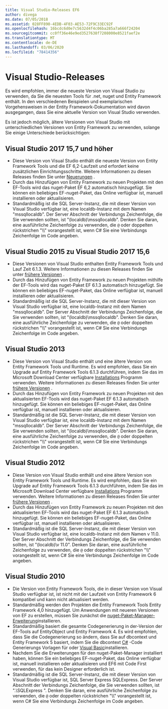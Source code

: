 ```yaml
---
title: Visual Studio-Releases EF6
author: divega
ms.date: 07/05/2018
ms.assetid: 028FF890-4EDB-4F03-AE53-72F9C33EC92F
ms.openlocfilehash: 16bcdc6d0e7c5632d4f4c06ba285a7a666f24204
ms.sourcegitcommit: cc0ff36e46e9ed3527638f7208000e8521faef2e
ms.translationtype: MT
ms.contentlocale: de-DE
ms.lasthandoff: 03/06/2020
ms.locfileid: "78414356"
---
```

# <a name="visual-studio-releases"></a>Visual Studio-Releases

Es wird empfohlen, immer die neueste Version von Visual Studio zu verwenden, da Sie die neuesten Tools für .net, nuget und Entity Framework enthält.
In den verschiedenen Beispielen und exemplarischen Vorgehensweisen in der Entity Framework-Dokumentation wird davon ausgegangen, dass Sie eine aktuelle Version von Visual Studio verwenden.

Es ist jedoch möglich, ältere Versionen von Visual Studio mit unterschiedlichen Versionen von Entity Framework zu verwenden, solange Sie einige Unterschiede berücksichtigen:

## <a name="visual-studio-2017-157-and-newer"></a>Visual Studio 2017 15,7 und höher

- Diese Version von Visual Studio enthält die neueste Version von Entity Framework Tools und die EF 6,2-Laufzeit und erfordert keine zusätzlichen Einrichtungsschritte.
Weitere Informationen zu diesen Releases finden Sie unter [Neuerungen](~/ef6/what-is-new/index.md) .
- Durch das Hinzufügen von Entity Framework zu neuen Projekten mit den EF-Tools wird das nuget-Paket EF 6,2 automatisch hinzugefügt.
Sie können ein beliebiges EF-nuget-Paket, das Online verfügbar ist, manuell installieren oder aktualisieren.
- Standardmäßig ist die SQL Server-Instanz, die mit dieser Version von Visual Studio verfügbar ist, eine localdb-Instanz mit dem Namen "mssqllocaldb".
Der Server Abschnitt der Verbindungs Zeichenfolge, die Sie verwenden sollten, ist "(localdb)\\mssqllocaldb".
Denken Sie daran, eine ausführliche Zeichenfolge zu verwenden, die `@` oder doppelten rückstrichen "\\\\" vorangestellt ist, wenn C# Sie eine Verbindungs Zeichenfolge im Code angeben.  


## <a name="visual-studio-2015-to-visual-studio-2017-156"></a>Visual Studio 2015 zu Visual Studio 2017 15,6

- Diese Versionen von Visual Studio enthalten Entity Framework Tools und Lauf Zeit 6.1.3.
Weitere Informationen zu diesen Releases finden Sie unter [frühere Versionen](~/ef6/what-is-new/past-releases.md#ef-613) .
- Durch das Hinzufügen von Entity Framework zu neuen Projekten mithilfe der EF-Tools wird das nuget-Paket EF 6.1.3 automatisch hinzugefügt.
Sie können ein beliebiges EF-nuget-Paket, das Online verfügbar ist, manuell installieren oder aktualisieren.
- Standardmäßig ist die SQL Server-Instanz, die mit dieser Version von Visual Studio verfügbar ist, eine localdb-Instanz mit dem Namen "mssqllocaldb".
Der Server Abschnitt der Verbindungs Zeichenfolge, die Sie verwenden sollten, ist "(localdb)\\mssqllocaldb".
Denken Sie daran, eine ausführliche Zeichenfolge zu verwenden, die `@` oder doppelten rückstrichen "\\\\" vorangestellt ist, wenn C# Sie eine Verbindungs Zeichenfolge im Code angeben.  


## <a name="visual-studio-2013"></a>Visual Studio 2013
- Diese Version von Visual Studio enthält und eine ältere Version von Entity Framework Tools und Runtime.
Es wird empfohlen, dass Sie ein Upgrade auf Entity Framework Tools 6.1.3 durchführen, indem Sie das im Microsoft Download Center verfügbare [Installations](https://www.microsoft.com/download/details.aspx?id=40762) Programm verwenden.
Weitere Informationen zu diesen Releases finden Sie unter [frühere Versionen](~/ef6/what-is-new/past-releases.md#ef-613) .
- Durch das Hinzufügen von Entity Framework zu neuen Projekten mit den aktualisierten EF-Tools wird das nuget-Paket EF 6.1.3 automatisch hinzugefügt.
Sie können ein beliebiges EF-nuget-Paket, das Online verfügbar ist, manuell installieren oder aktualisieren.
- Standardmäßig ist die SQL Server-Instanz, die mit dieser Version von Visual Studio verfügbar ist, eine localdb-Instanz mit dem Namen "mssqllocaldb".
Der Server Abschnitt der Verbindungs Zeichenfolge, die Sie verwenden sollten, ist "(localdb)\\mssqllocaldb".
Denken Sie daran, eine ausführliche Zeichenfolge zu verwenden, die `@` oder doppelten rückstrichen "\\\\" vorangestellt ist, wenn C# Sie eine Verbindungs Zeichenfolge im Code angeben.  

## <a name="visual-studio-2012"></a>Visual Studio 2012

- Diese Version von Visual Studio enthält und eine ältere Version von Entity Framework Tools und Runtime.
Es wird empfohlen, dass Sie ein Upgrade auf Entity Framework Tools 6.1.3 durchführen, indem Sie das im Microsoft Download Center verfügbare [Installations](https://www.microsoft.com/download/details.aspx?id=40762) Programm verwenden.
Weitere Informationen zu diesen Releases finden Sie unter [frühere Versionen](~/ef6/what-is-new/past-releases.md#ef-613) .
- Durch das Hinzufügen von Entity Framework zu neuen Projekten mit den aktualisierten EF-Tools wird das nuget-Paket EF 6.1.3 automatisch hinzugefügt.
Sie können ein beliebiges EF-nuget-Paket, das Online verfügbar ist, manuell installieren oder aktualisieren.
- Standardmäßig ist die SQL Server-Instanz, die mit dieser Version von Visual Studio verfügbar ist, eine localdb-Instanz mit dem Namen v 11.0.
Der Server Abschnitt der Verbindungs Zeichenfolge, die Sie verwenden sollten, ist "(localdb)\\v 11.0".
Denken Sie daran, eine ausführliche Zeichenfolge zu verwenden, die `@` oder doppelten rückstrichen "\\\\" vorangestellt ist, wenn C# Sie eine Verbindungs Zeichenfolge im Code angeben.  

## <a name="visual-studio-2010"></a>Visual Studio 2010

- Die Version von Entity Framework Tools, die in dieser Version von Visual Studio verfügbar ist, ist nicht mit der Laufzeit von Entity Framework 6 kompatibel und kann nicht aktualisiert werden.
- Standardmäßig werden den Projekten die Entity Framework Tools Entity Framework 4,0 hinzugefügt.
Um Anwendungen mit neueren Versionen von EF zu erstellen, müssen Sie zunächst die [nuget-Paket-Manager-Erweiterung](https://marketplace.visualstudio.com/items?itemName=NuGetTeam.NuGetPackageManager)installieren.
- Standardmäßig basiert die gesamte Codegenerierung in der-Version der EF-Tools auf EntityObject und Entity Framework 4.
Es wird empfohlen, dass Sie die Codegenerierung so ändern, dass Sie auf dbcontext und Entity Framework 5 basiert, indem Sie die dbcontext [C#](https://marketplace.visualstudio.com/items?itemName=EntityFrameworkTeam.EF5xDbContextGeneratorforC) -Code Generierungs Vorlagen für oder [Visual Basic](https://marketplace.visualstudio.com/items?itemName=EntityFrameworkTeam.EF5xDbContextGeneratorforVBNET)installieren.
- Nachdem Sie die Erweiterungen für den nuget-Paket-Manager installiert haben, können Sie ein beliebiges EF-nuget-Paket, das Online verfügbar ist, manuell installieren oder aktualisieren und EF6 mit Code First verwenden, für das kein Designer erforderlich ist.
- Standardmäßig ist die SQL Server-Instanz, die mit dieser Version von Visual Studio verfügbar ist, SQL Server Express SQLExpress.
Der Server Abschnitt der Verbindungs Zeichenfolge, die Sie verwenden sollten, ist ".\\SQLExpress ".
Denken Sie daran, eine ausführliche Zeichenfolge zu verwenden, die `@` oder doppelten rückstrichen "\\\\" vorangestellt ist, wenn C# Sie eine Verbindungs Zeichenfolge im Code angeben.
